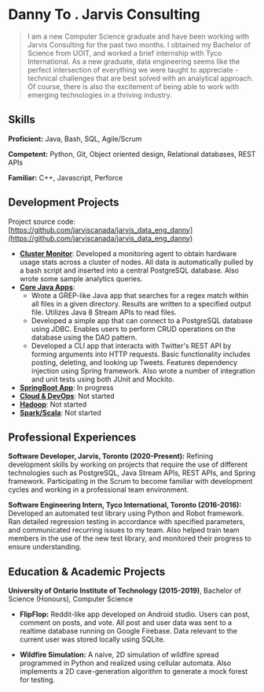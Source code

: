 # Danny To . Jarvis Consulting

>I am a new Computer Science graduate and have been working with Jarvis Consulting for the past two months. I obtained my Bachelor of Science from UOIT, and worked a brief internship with Tyco International. As a new graduate, data engineering seems like the perfect intersection of everything we were taught to appreciate - technical challenges that are best solved with an analytical approach. Of course, there is also the excitement of being able to work with emerging technologies in a thriving industry.
    
## Skills

**Proficient:** Java, Bash, SQL, Agile/Scrum

**Competent:** Python, Git, Object oriented design, Relational databases, REST APIs

**Familiar:** C++, Javascript, Perforce

## Development Projects

Project source code: [https://github.com/jarviscanada/jarvis_data_eng_danny](https://github.com/jarviscanada/jarvis_data_eng_danny)

- **[Cluster Monitor](./linux_sql)**: Developed a monitoring agent to obtain hardware usage stats across a cluster of nodes. All data is automatically pulled by a bash script and inserted into a central PostgreSQL database. Also wrote some sample analytics queries.
- **[Core Java Apps](./core_java)**: 
     - Wrote a GREP-like Java app that searches for a regex match within all files in a given directory. Results are written to a specified output file. Utilizes Java 8 Stream APIs to read files.
     - Developed a simple app that can connect to a PostgreSQL database using JDBC. Enables users to perform CRUD operations on the database using the DAO pattern.
     - Developed a CLI app that interacts with Twitter's REST API by forming arguments into HTTP requests. Basic functionality includes posting, deleting, and looking up Tweets. Features dependency injection using Spring framework. Also wrote a number of integration and unit tests using both JUnit and Mockito.  
- **[SpringBoot App](./springboot)**: In progress
- **[Cloud & DevOps](./cloud_devops)**: Not started
- **[Hadoop](./hadoop)**: Not started
- **[Spark/Scala](./spark)**:  Not started

## Professional Experiences  

**Software Developer, Jarvis, Toronto (2020-Present):** Refining development skills by working on projects that require the use of different technologies such as PostgreSQL, Java Stream APIs, REST APIs, and Spring framework. Participating in the Scrum to become familiar with development cycles and working in a professional team environment.

**Software Engineering Intern, Tyco International, Toronto (2016-2016):** Developed an automated test library using Python and Robot framework. Ran detailed regression testing in accordance with specified parameters, and communicated recurring issues to my team. Also helped train team members in the use of the new test library, and monitored their progress to ensure understanding.  

## Education & Academic Projects

**University of Ontario Institute of Technology (2015-2019)**, Bachelor of Science (Honours), Computer Science  

- **FlipFlop:** Reddit-like app developed on Android studio. Users can post, comment on posts, and vote. All post and user data was sent to a realtime database running on Google Firebase. Data relevant to the current user was stored locally using SQLite.

- **Wildfire Simulation:** A naive, 2D simulation of wildfire spread programmed in Python and realized using cellular automata. Also implements a 2D cave-generation algorithm to generate a mock forest for testing.  

